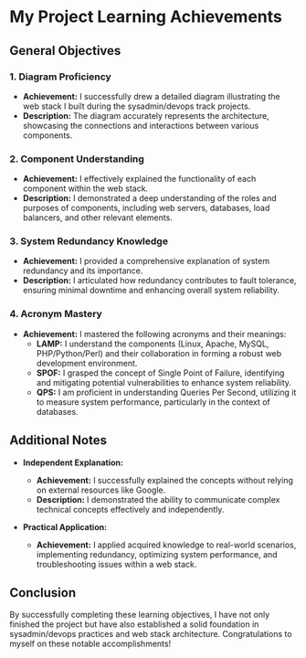 # My Project Learning Achievements

## General Objectives

### 1. Diagram Proficiency
   - **Achievement:** I successfully drew a detailed diagram illustrating the web stack I built during the sysadmin/devops track projects.
   - **Description:** The diagram accurately represents the architecture, showcasing the connections and interactions between various components.

### 2. Component Understanding
   - **Achievement:** I effectively explained the functionality of each component within the web stack.
   - **Description:** I demonstrated a deep understanding of the roles and purposes of components, including web servers, databases, load balancers, and other relevant elements.

### 3. System Redundancy Knowledge
   - **Achievement:** I provided a comprehensive explanation of system redundancy and its importance.
   - **Description:** I articulated how redundancy contributes to fault tolerance, ensuring minimal downtime and enhancing overall system reliability.

### 4. Acronym Mastery
   - **Achievement:** I mastered the following acronyms and their meanings:
     - **LAMP:** I understand the components (Linux, Apache, MySQL, PHP/Python/Perl) and their collaboration in forming a robust web development environment.
     - **SPOF:** I grasped the concept of Single Point of Failure, identifying and mitigating potential vulnerabilities to enhance system reliability.
     - **QPS:** I am proficient in understanding Queries Per Second, utilizing it to measure system performance, particularly in the context of databases.

## Additional Notes

- **Independent Explanation:**
  - **Achievement:** I successfully explained the concepts without relying on external resources like Google.
  - **Description:** I demonstrated the ability to communicate complex technical concepts effectively and independently.

- **Practical Application:**
  - **Achievement:** I applied acquired knowledge to real-world scenarios, implementing redundancy, optimizing system performance, and troubleshooting issues within a web stack.

## Conclusion

By successfully completing these learning objectives, I have not only finished the project but have also established a solid foundation in sysadmin/devops practices and web stack architecture. Congratulations to myself on these notable accomplishments!

